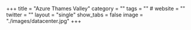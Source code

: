 +++
title = "Azure Thames Valley"
category = ""
tags = "" #
website = ""
twitter = ""
layout = "single"
show_tabs = false
image = "./images/datacenter.jpg"
+++
